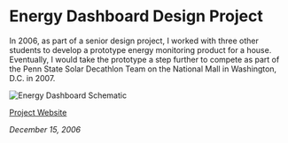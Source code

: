# Energy Dashboard Design Project

In 2006, as part of a senior design project, I worked with three other students to develop a prototype energy monitoring product for a house.
Eventually, I would take the prototype a step further to compete as part of the Penn State Solar Decathlon Team on the National Mall in Washington, D.C. in 2007.

![Energy Dashboard Schematic ](/projects/2006-energy-dashboard/images/dashboard_schematic_sm.jpg)

[Project Website](/projects/2006-energy-dashboard/index.html)

*December 15, 2006*